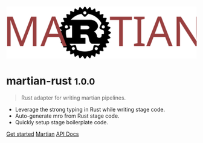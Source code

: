<!-- _coverpage.md -->

![logo](media/martian_rust.svg)

# martian-rust <small>1.0.0</small>

> Rust adapter for writing martian pipelines.

* Leverage the strong typing in Rust while writing stage code.
* Auto-generate mro from Rust stage code.
* Quickly setup stage boilerplate code.

[Get started](/content/README.md)
[Martian](https://martian-lang.org/)
[API Docs](https://martian-lang.github.io/martian-rust/doc/martian/)
